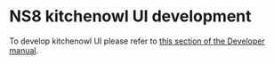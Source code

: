 # NS8 kitchenowl UI development

To develop kitchenowl UI please refer to [this section of the Developer manual](https://nethserver.github.io/ns8-core/ui/modules/#module-ui-development).
